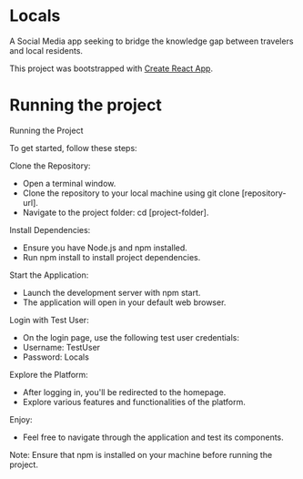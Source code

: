 # Locals
A Social Media app seeking to bridge the knowledge gap between travelers and local residents.

This project was bootstrapped with [Create React App](https://github.com/facebook/create-react-app).

# Running the project

Running the Project

To get started, follow these steps:

Clone the Repository:
- Open a terminal window.
- Clone the repository to your local machine using git clone [repository-url].
- Navigate to the project folder: cd [project-folder].

Install Dependencies:
- Ensure you have Node.js and npm installed.
- Run npm install to install project dependencies.

Start the Application:
- Launch the development server with npm start.
- The application will open in your default web browser.

Login with Test User:
- On the login page, use the following test user credentials:
- Username: TestUser
- Password: Locals

Explore the Platform:
- After logging in, you'll be redirected to the homepage.
- Explore various features and functionalities of the platform.

Enjoy:
- Feel free to navigate through the application and test its components.


Note: Ensure that npm is installed on your machine before running the project.

